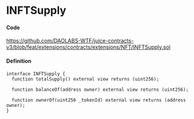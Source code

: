 # INFTSupply

#### Code

https://github.com/DAOLABS-WTF/juice-contracts-v3/blob/feat/extensions/contracts/extensions/NFT/INFTSupply.sol

#### Definition

```
interface INFTSupply {
  function totalSupply() external view returns (uint256);

  function balanceOf(address owner) external view returns (uint256);

  function ownerOf(uint256 _tokenId) external view returns (address owner);
}
```
